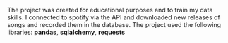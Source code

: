 The project was created for educational purposes and to train my data skills. I connected to spotify via the API and downloaded new releases of songs and recorded them in the database. 
The project used the following libraries: **pandas**, **sqlalchemy**, **requests**
